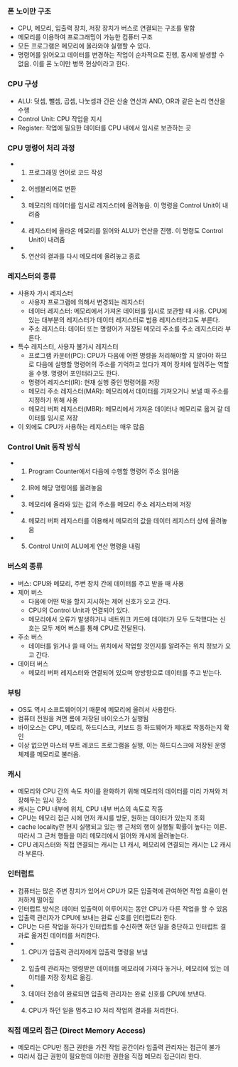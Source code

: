 ### 폰 노이만 구조
- CPU, 메모리, 입출력 장치, 저장 장치가 버스로 연결되는 구조를 말함
- 메모리를 이용하여 프로그래밍이 가능한 컴퓨터 구조
- 모든 프로그램은 메모리에 올라와야 실행할 수 있다.
- 명령어를 읽어오고 데이터를 변경하는 작업이 순차적으로 진행, 동시에 발생할 수 없음. 이를 폰 노이만 병목 현상이라고 한다.

### CPU 구성
- ALU: 덧셈, 뺄셈, 곱셈, 나눗셈과 간은 산술 연산과 AND, OR과 같은 논리 연산을 수행
- Control Unit: CPU 작업을 지시
- Register: 작업에 필요한 데이터를 CPU 내에서 임시로 보관하는 곳

### CPU 명령어 처리 과정
- 1. 프로그래밍 언어로 코드 작성
- 2. 어셈블리어로 변환
- 3. 메모리의 데이터를 임시로 레지스터에 올려놓음. 이 명령을 Control Unit이 내려줌
- 4. 레지스터에 올라온 메모리를 읽어와 ALU가 연산을 진행. 이 명령도 Control Unit이 내려줌
- 5. 연산의 결과를 다시 메모리에 올려놓고 종료

### 레지스터의 종류
- 사용자 가시 레지스터
  - 사용자 프로그램에 의해서 변경되는 레지스터
  - 데이터 레지스터: 메모리에서 가져온 데이터를 임시로 보관할 때 사용. CPU에 있는 대부분의 레지스터가 데이터 레지스터로 범용 레지스터라고도 부른다.
  - 주소 레지스터: 데이터 또는 명령어가 저장된 메모리 주소를 주소 레지스터라 부른다.
- 특수 레지스터, 사용자 불가시 레지스터
  - 프로그램 카운터(PC): CPU가 다음에 어떤 명령을 처리해야할 지 알아야 하므로 다음에 실행할 명령어의 주소를 기억하고 있다가 제어 장치에 알려주는 역할을 수행. 명령어 포인터라고도 한다.
  - 명령어 레지스터(IR): 현재 실행 중인 명령어를 저장
  - 메모리 주소 레지스터(MAR): 메모리에서 데이터를 가져오거나 보낼 때 주소를 지정하기 위해 사용
  - 메모리 버퍼 레지스터(MBR): 메모리에서 가져온 데이터나 메모리로 옮겨 갈 데이터를 임시로 저장
- 이 외에도 CPU가 사용하는 레지스터는 매우 많음

### Control Unit 동작 방식
- 1. Program Counter에서 다음에 수행할 명령어 주소 읽어옴
- 2. IR에 해당 명령어를 올려놓음
- 3. 메모리에 올라와 있는 값의 주소를 메모리 주소 레지스터에 저장
- 4. 메모리 버퍼 레지스터를 이용해서 메모리의 값을 데이터 레지스터 상에 올려놓음
- 5. Control Unit이 ALU에게 연산 명령을 내림

### 버스의 종류
- 버스: CPU와 메모리, 주변 장치 간에 데이터를 주고 받을 때 사용
- 제어 버스
  - 다음에 어떤 박을 할지 지시하는 제어 신호가 오고 간다.
  - CPU의 Control Unit과 연결되어 있다.
  - 메모리에서 오류가 발생하거나 네트워크 카드에 데이터가 모두 도착했다는 신호는 모두 제어 버스를 통해 CPU로 전달된다.
- 주소 버스
  - 데이터를 읽거나 쓸 때 어느 위치에서 작업할 것인지를 알려주는 위치 정보가 오고 간다.
- 데이터 버스
  - 메모리 버퍼 레지스터와 연결되어 있으며 양방향으로 데이터를 주고 받는다.

### 부팅
- OS도 역시 소프트웨어이기 때문에 메모리에 올려서 사용한다.
- 컴퓨터 전원을 켜면 롬에 저장된 바이오스가 실행됨
- 바이오스는 CPU, 메모리, 하드디스크, 키보드 등 하드웨어가 제대로 작동하는지 확인
- 이상 없으면 마스터 부트 레코드 프로그램을 실행, 이는 하드디스크에 저장된 운영체제를 메모리로 불러옴.

### 캐시
- 메모리와 CPU 간의 속도 차이를 완화하기 위해 메모리의 데이터를 미리 가져와 저장해두는 임시 장소
- 캐시는 CPU 내부에 위치, CPU 내부 버스의 속도로 작동
- CPU는 메모리 접근 시에 먼저 캐시를 방문, 원하는 데이터가 있는지 조회
- cache locality란 현지 실행되고 있는 행 근처의 행이 실행될 확률이 높다는 이론. 따라서 그 근처 행들을 미리 메모리에서 읽어와 캐시에 올려놓는다.
- CPU 레지스터와 직접 연결되는 캐시는 L1 캐시, 메모리에 연결되는 캐시는 L2 캐시라 부른다.

### 인터럽트
- 컴퓨터는 많은 주변 장치가 있어서 CPU가 모든 입출력에 관여하면 작업 효율이 현저하게 떨어짐
- 인터럽트 방식은 데이터 입출력이 이루어지는 동안 CPU가 다른 작업을 할 수 있음
- 입출력 관리자가 CPU에 보내는 완료 신호를 인터럽트라 한다.
- CPU는 다른 작업을 하다가 인터럽트를 수신하면 하던 일을 중단하고 인터럽트 결과로 옮겨진 데이터를 처리한다.
- 1. CPU가 입출력 관리자에게 입출력 명령을 보냄
- 2. 입출력 관리자는 명령받은 데이터를 메모리에 가져다 놓거나, 메모리에 있는 데이터를 저장 장치로 옮김.
- 3. 데이터 전송이 완료되면 입출력 관리자는 완료 신호를 CPU에 보낸다.
- 4. CPU가 하던 일을 멈추고 IO 처리 작업의 결과를 처리한다.

### 직접 메모리 접근 (Direct Memory Access)
- 메모리는 CPU만 접근 권한을 가진 작업 공간이라 입출력 관리자는 접근이 불가
- 따라서 접근 권한이 필요한데 이러한 권한을 직접 메모리 접근이라 한다.

